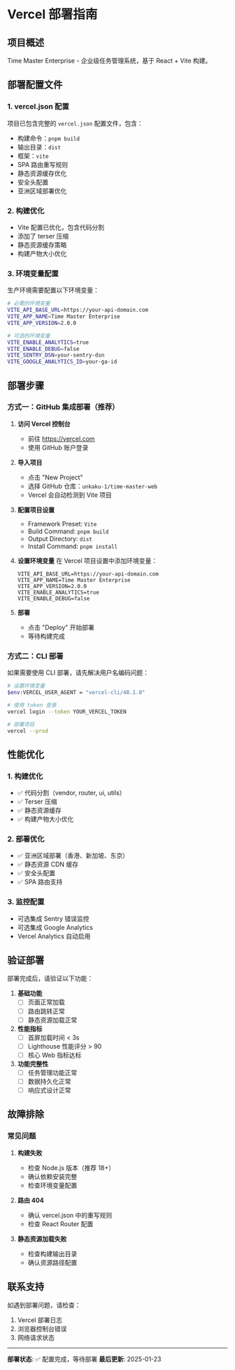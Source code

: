 # Vercel 部署指南

## 项目概述
Time Master Enterprise - 企业级任务管理系统，基于 React + Vite 构建。

## 部署配置文件

### 1. vercel.json 配置
项目已包含完整的 `vercel.json` 配置文件，包含：
- 构建命令：`pnpm build`
- 输出目录：`dist`
- 框架：`vite`
- SPA 路由重写规则
- 静态资源缓存优化
- 安全头配置
- 亚洲区域部署优化

### 2. 构建优化
- Vite 配置已优化，包含代码分割
- 添加了 terser 压缩
- 静态资源缓存策略
- 构建产物大小优化

### 3. 环境变量配置
生产环境需要配置以下环境变量：

```bash
# 必需的环境变量
VITE_API_BASE_URL=https://your-api-domain.com
VITE_APP_NAME=Time Master Enterprise
VITE_APP_VERSION=2.0.0

# 可选的环境变量
VITE_ENABLE_ANALYTICS=true
VITE_ENABLE_DEBUG=false
VITE_SENTRY_DSN=your-sentry-dsn
VITE_GOOGLE_ANALYTICS_ID=your-ga-id
```

## 部署步骤

### 方式一：GitHub 集成部署（推荐）

1. **访问 Vercel 控制台**
   - 前往 https://vercel.com
   - 使用 GitHub 账户登录

2. **导入项目**
   - 点击 "New Project"
   - 选择 GitHub 仓库：`unkaku-1/time-master-web`
   - Vercel 会自动检测到 Vite 项目

3. **配置项目设置**
   - Framework Preset: `Vite`
   - Build Command: `pnpm build`
   - Output Directory: `dist`
   - Install Command: `pnpm install`

4. **设置环境变量**
   在 Vercel 项目设置中添加环境变量：
   ```
   VITE_API_BASE_URL=https://your-api-domain.com
   VITE_APP_NAME=Time Master Enterprise
   VITE_APP_VERSION=2.0.0
   VITE_ENABLE_ANALYTICS=true
   VITE_ENABLE_DEBUG=false
   ```

5. **部署**
   - 点击 "Deploy" 开始部署
   - 等待构建完成

### 方式二：CLI 部署

如果需要使用 CLI 部署，请先解决用户名编码问题：

```bash
# 设置环境变量
$env:VERCEL_USER_AGENT = "vercel-cli/48.1.0"

# 使用 token 登录
vercel login --token YOUR_VERCEL_TOKEN

# 部署项目
vercel --prod
```

## 性能优化

### 1. 构建优化
- ✅ 代码分割（vendor, router, ui, utils）
- ✅ Terser 压缩
- ✅ 静态资源缓存
- ✅ 构建产物大小优化

### 2. 部署优化
- ✅ 亚洲区域部署（香港、新加坡、东京）
- ✅ 静态资源 CDN 缓存
- ✅ 安全头配置
- ✅ SPA 路由支持

### 3. 监控配置
- 可选集成 Sentry 错误监控
- 可选集成 Google Analytics
- Vercel Analytics 自动启用

## 验证部署

部署完成后，请验证以下功能：

1. **基础功能**
   - [ ] 页面正常加载
   - [ ] 路由跳转正常
   - [ ] 静态资源加载正常

2. **性能指标**
   - [ ] 首屏加载时间 < 3s
   - [ ] Lighthouse 性能评分 > 90
   - [ ] 核心 Web 指标达标

3. **功能完整性**
   - [ ] 任务管理功能正常
   - [ ] 数据持久化正常
   - [ ] 响应式设计正常

## 故障排除

### 常见问题

1. **构建失败**
   - 检查 Node.js 版本（推荐 18+）
   - 确认依赖安装完整
   - 检查环境变量配置

2. **路由 404**
   - 确认 vercel.json 中的重写规则
   - 检查 React Router 配置

3. **静态资源加载失败**
   - 检查构建输出目录
   - 确认资源路径配置

## 联系支持

如遇到部署问题，请检查：
1. Vercel 部署日志
2. 浏览器控制台错误
3. 网络请求状态

---

**部署状态**: ✅ 配置完成，等待部署
**最后更新**: 2025-01-23